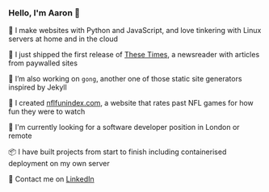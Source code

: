 ### Hello, I'm Aaron 👋

🐍  I make websites with Python and JavaScript, and love tinkering with Linux servers at home and in the cloud  

🚢  I just shipped the first release of [These Times](https://news.elgrove.xyz), a newsreader with articles from paywalled sites  

🌱  I’m also working on `gong`, another one of those static site generators inspired by Jekyll

🏈  I created [nflfunindex.com](https://www.nflfunindex.com), a website that rates past NFL games for how fun they were to watch  

🔎  I'm currently looking for a software developer position in London or remote

📦  I have built projects from start to finish including containerised deployment on my own server 

💬 Contact me on [LinkedIn](https://www.linkedin.com/in/aaron-lloyd-13206620b)  


<!--
**elgrove/elgrove** is a ✨ _special_ ✨ repository because its `README.md` (this file) appears on your GitHub profile.

Here are some ideas to get you started:

- 🔭 I’m currently working on ...
- 🌱 I’m currently learning ...
- 👯 I’m looking to collaborate on ...
- 🤔 I’m looking for help with ...
- 💬 Ask me about ...
- 📫 How to reach me: ...
- 😄 Pronouns: ...
- ⚡ Fun fact: ...
-->
